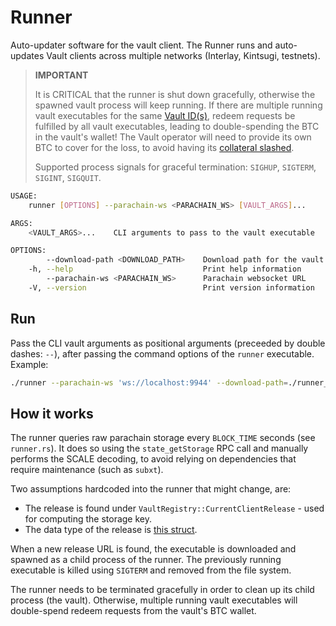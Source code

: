 # Runner

Auto-updater software for the vault client. The Runner runs and auto-updates Vault clients across multiple networks (Interlay, Kintsugi,
testnets).

> **IMPORTANT**
> 
> It is CRITICAL that the runner is shut down gracefully, otherwise the spawned vault process will keep running. If there are multiple running vault executables for the same [Vault ID(s)](https://docs.interlay.io/#/vault/overview?id=multi-collateral-system), redeem requests be fulfilled by all vault executables, leading to double-spending the BTC in the vault's wallet! The Vault operator will need to provide its own BTC to cover for the loss, to avoid having its [collateral slashed](https://docs.interlay.io/#/guides/bridge?id=_4-optional-retry-or-reimburse-your-request).
> 
> Supported process signals for graceful termination: `SIGHUP`, `SIGTERM`, `SIGINT`, `SIGQUIT`.


```bash
USAGE:
    runner [OPTIONS] --parachain-ws <PARACHAIN_WS> [VAULT_ARGS]...

ARGS:
    <VAULT_ARGS>...    CLI arguments to pass to the vault executable

OPTIONS:
        --download-path <DOWNLOAD_PATH>    Download path for the vault executable [default: .]
    -h, --help                             Print help information
        --parachain-ws <PARACHAIN_WS>      Parachain websocket URL
    -V, --version                          Print version information
```

## Run
Pass the CLI vault arguments as positional arguments (preceeded by double dashes: `--`), after passing the command options of the `runner` executable. Example:
```bash
./runner --parachain-ws 'ws://localhost:9944' --download-path=./runner_tmp_dir -- --bitcoin-rpc-url 'http://localhost:18443' --bitcoin-rpc-user rpcuser --bitcoin-rpc-pass rpcpassword --keyfile keyfile.json --keyname 0xa81f76187f1e5d2059f67439c4242a92a5cd66a409579db73f156c6e2aae5102 --faucet-url 'http://localhost:3033' --auto-register=KSM=faucet --btc-parachain-url 'ws://localhost:9944'
```

## How it works
The runner queries raw parachain storage every `BLOCK_TIME` seconds (see `runner.rs`). It does so using the `state_getStorage` RPC call and manually performs the SCALE decoding, to avoid relying on dependencies that require maintenance (such as `subxt`). 

Two assumptions hardcoded into the runner that might change, are:
- The release is found under `VaultRegistry::CurrentClientRelease` - used for computing the storage key.
- The data type of the release is [this struct](https://github.com/interlay/interbtc-clients/blob/b74d1c0c1426f0b481cf90b9a783df69fe54a614/runner/src/runner.rs#L73).

When a new release URL is found, the executable is downloaded and spawned as a child process of the runner. The previously running executable is killed using `SIGTERM` and removed from the file system.

The runner needs to be terminated gracefully in order to clean up its child process (the vault). Otherwise, multiple running vault executables will double-spend redeem requests from the vault's BTC wallet.
